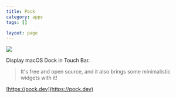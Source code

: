 ```yaml
---
title: Pock
category: apps
tags: []

layout: page
---
```


![](../pock_widgets.png)

Display macOS Dock in Touch Bar.

> It's free and open source, and it also brings some minimalistic widgets with it!

[https://pock.dev](https://pock.dev)


